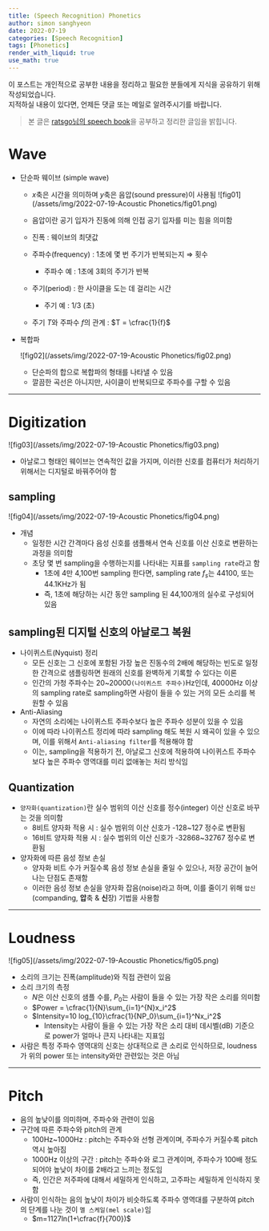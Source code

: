 ```yaml
---
title: (Speech Recognition) Phonetics
author: simon sanghyeon
date: 2022-07-19
categories: [Speech Recognition]
tags: [Phonetics]
render_with_liquid: true
use_math: true
---
```

이 포스트는 개인적으로 공부한 내용을 정리하고 필요한 분들에게 지식을 공유하기 위해 작성되었습니다.<br>
지적하실 내용이 있다면, 언제든 댓글 또는 메일로 알려주시기를 바랍니다.

> 본 글은 [ratsgo님의 speech book](https://ratsgo.github.io/speechbook/)을 공부하고 정리한 글임을 밝힙니다.

# Wave

- 단순파 웨이브 (simple wave)
    - $x$축은 시간을 의미하며 $y$축은 음압(sound pressure)이 사용됨
    ![fig01](/assets/img/2022-07-19-Acoustic Phonetics/fig01.png)

    - 음압이란 공기 입자가 진동에 의해 인접 공기 입자를 미는 힘을 의미함
    - 진폭 : 웨이브의 최댓값
    - 주파수(frequency) : 1초에 몇 번 주기가 반복되는지 ⇒ 횟수
        - 주파수 예 : 1초에 3회의 주기가 반복
    - 주기(period) : 한 사이클을 도는 데 걸리는 시간
        - 주기 예 : 1/3 (초)
    - 주기 $T$와 주파수 $f$의 관계 : $T = \cfrac{1}{f}$
- 복합파

    ![fig02](/assets/img/2022-07-19-Acoustic Phonetics/fig02.png)

    - 단순파의 합으로 복합파의 형태를 나타낼 수 있음
    - 깔끔한 곡선은 아니지만, 사이클이 반복되므로 주파수를 구할 수 있음

---

# Digitization

![fig03](/assets/img/2022-07-19-Acoustic Phonetics/fig03.png)

- 아날로그 형태인 웨이브는 연속적인 값을 가지며, 이러한 신호를 컴퓨터가 처리하기 위해서는 디지털로 바꿔주어야 함

## sampling

![fig04](/assets/img/2022-07-19-Acoustic Phonetics/fig04.png)

- 개념
    - 일정한 시간 간격마다 음성 신호를 샘플해서 연속 신호를 이산 신호로 변환하는 과정을 의미함
    - 초당 몇 번 sampling을 수행하는지를 나타내는 지표를 `sampling rate`라고 함
        - 1초에 4만 4,100번 sampling 한다면, sampling rate $f_s$는 44100, 또는 44.1KHz가 됨
        - 즉, 1초에 해당하는 시간 동안 sampling 된 44,100개의 실수로 구성되어 있음

## sampling된 디지털 신호의 아날로그 복원

- 나이퀴스트(Nyquist) 정리
    - 모든 신호는 그 신호에 포함된 가장 높은 진동수의 2배에 해당하는 빈도로 일정한 간격으로 샘플링하면 원래의 신호를 완벽하게 기록할 수 있다는 이론
    - 인간의 가청 주파수는 20~20000`(나이퀴스트 주파수)`Hz인데, 40000Hz 이상의 sampling rate로 sampling하면 사람이 들을 수 있는 거의 모든 소리를 복원할 수 있음
- Anti-Aliasing
    - 자연의 소리에는 나이퀴스트 주파수보다 높은 주파수 성분이 있을 수 있음
    - 이에 따라 나이퀴스트 정리에 따라 sampling 해도 복원 시 왜곡이 있을 수 있으며, 이를 위해서 `Anti-aliasing filter`를 적용해야 함
    - 이는, sampling을 적용하기 전, 아날로그 신호에 적용하여 나이퀴스트 주파수보다 높은 주파수 영역대를 미리 없애놓는 처리 방식임

## Quantization

- `양자화(quantization)`란 실수 범위의 이산 신호를 정수(integer) 이산 신호로 바꾸는 것을 의미함
    - 8비트 양자화 적용 시 : 실수 범위의 이산 신호가 -128~127 정수로 변환됨
    - 16비트 양자화 적용 시 : 실수 범위의 이산 신호가 -32868~32767 정수로 변환됨
- 양자화에 따른 음성 정보 손실
    - 양자화 비트 수가 커질수록 음성 정보 손실을 줄일 수 있으나, 저장 공간이 늘어나는 단점도 존재함
    - 이러한 음성 정보 손실을 양자화 잡음(noise)라고 하며, 이를 줄이기 위해 `압신`(companding, **압**축 & **신**장) 기법을 사용함

---

# Loudness

![fig05](/assets/img/2022-07-19-Acoustic Phonetics/fig05.png)

- 소리의 크기는 진폭(amplitude)와 직접 관련이 있음
- 소리 크기의 측정
    - $N$은 이산 신호의 샘플 수를, $P_0$는 사람이 들을 수 있는 가장 작은 소리를 의미함
    - $Power = \cfrac{1}{N}\sum_{i=1}^{N}x_i^2$
    - $Intensity=10 log_{10}\cfrac{1}{NP_0}\sum_{i=1}^Nx_i^2$
        - Intensity는 사람이 들을 수 있는 가장 작은 소리 대비 데시벨(dB) 기준으로 power가 얼마나 큰지 나타내는 지표임
- 사람은 특정 주파수 영역대의 신호는 상대적으로 큰 소리로 인식하므로, loudness가 위의 power 또는 intensity와만 관련있는 것은 아님

---

# Pitch

- 음의 높낮이를 의미하며, 주파수와 관련이 있음
- 구간에 따른 주파수와 pitch의 관계
    - 100Hz~1000Hz : pitch는 주파수와 선형 관계이며, 주파수가 커질수록 pitch 역시 높아짐
    - 1000Hz 이상의 구간 : pitch는 주파수와 로그 관계이며, 주파수가 100배 정도 되어야 높낮이 차이를 2배라고 느끼는 정도임
    - 즉, 인간은 저주파에 대해서 세밀하게 인식하고, 고주파는 세밀하게 인식하지 못함
- 사람이 인식하는 음의 높낮이 차이가 비슷하도록 주파수 영역대를 구분하여 pitch의 단계를 나눈 것이 `멜 스케일(mel scale)`임
    - $m=1127ln(1+\cfrac{f}{700})$
